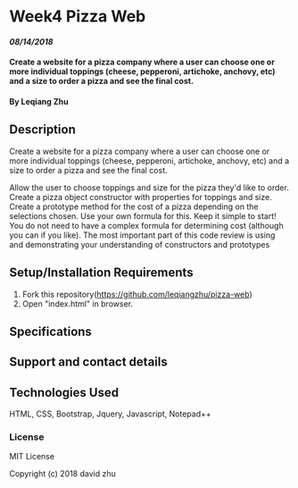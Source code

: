 # Week4 Pizza Web

#### _08/14/2018_
#### Create a website for a pizza company where a user can choose one or more individual toppings (cheese, pepperoni, artichoke, anchovy, etc) and a size to order a pizza and see the final cost.

#### By Leqiang Zhu

## Description
Create a website for a pizza company where a user can choose one or more individual toppings (cheese, pepperoni, artichoke, anchovy, etc) and a size to order a pizza and see the final cost.

Allow the user to choose toppings and size for the pizza they'd like to order.
Create a pizza object constructor with properties for toppings and size.
Create a prototype method for the cost of a pizza depending on the selections chosen. Use your own formula for this.
Keep it simple to start! You do not need to have a complex formula for determining cost (although you can if you like). The most important part of this code review is using and demonstrating your understanding of constructors and prototypes


## Setup/Installation Requirements

1. Fork this repository(https://github.com/leqiangzhu/pizza-web)
2. Open "index.html"  in browser.

## Specifications


## Support and contact details


## Technologies Used

HTML, CSS, Bootstrap, Jquery, Javascript, Notepad++

### License

MIT License

Copyright (c) 2018 david zhu

